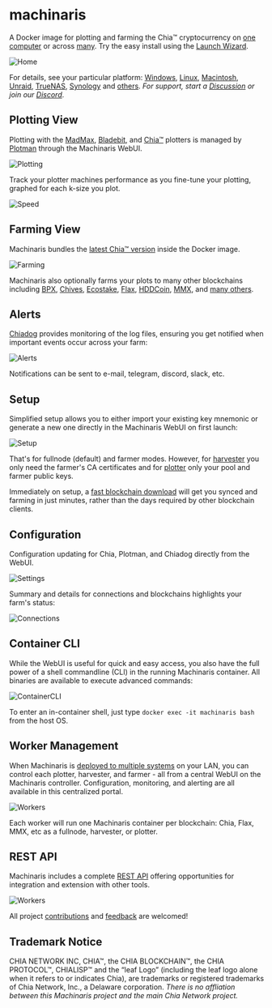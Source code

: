 # machinaris

A Docker image for plotting and farming the Chia™ cryptocurrency on [one computer](https://github.com/guydavis/machinaris/wiki/Docker) or across [many](https://github.com/guydavis/machinaris/wiki/Workers).  Try the easy install using the [Launch Wizard](https://machinaris.app).

![Home](https://raw.githubusercontent.com/guydavis/machinaris-unraid/master/docs/img/machinaris_home.png)

For details, see your particular platform: [Windows](https://github.com/guydavis/machinaris/wiki/Windows), [Linux](https://github.com/guydavis/machinaris/wiki/Linux), [Macintosh](https://github.com/guydavis/machinaris/wiki/MacOS), [Unraid](https://github.com/guydavis/machinaris/wiki/Unraid), [TrueNAS](https://github.com/guydavis/machinaris/wiki/TrueNAS), [Synology](https://github.com/guydavis/machinaris/wiki/Synology) and [others](https://github.com/guydavis/machinaris/wiki/Docker).  *For support, start a [Discussion](https://github.com/guydavis/machinaris/discussions) or join our [Discord](https://discord.gg/mX4AtMTt87)*.

## Plotting View

Plotting with the [MadMax](https://github.com/madMAx43v3r/chia-plotter), [Bladebit](https://github.com/harold-b/bladebit), and [Chia™](https://github.com/Chia-Network/chia-blockchain) plotters is managed by [Plotman](https://github.com/ericaltendorf/plotman) through the Machinaris WebUI.

![Plotting](https://raw.githubusercontent.com/guydavis/machinaris-unraid/master/docs/img/machinaris_plotting.png)

Track your plotter machines performance as you fine-tune your plotting, graphed for each k-size you plot.

![Speed](https://raw.githubusercontent.com/guydavis/machinaris-unraid/master/docs/img/plotting_speed_chart.png)

## Farming View

Machinaris bundles the [latest Chia™ version](https://github.com/Chia-Network/chia-blockchain/wiki/INSTALL#ubuntudebian) inside the Docker image.

![Farming](https://raw.githubusercontent.com/guydavis/machinaris-unraid/master/docs/img/machinaris_farming.png)

Machinaris also optionally farms your plots to many other blockchains including [BPX](https://github.com/guydavis/machinaris/wiki/BPX), [Chives](https://github.com/guydavis/machinaris/wiki/Chives), [Ecostake](https://github.com/guydavis/machinaris/wiki/Ecostake), [Flax](https://github.com/guydavis/machinaris/wiki/Flax), [HDDCoin](https://github.com/guydavis/machinaris/wiki/HDDCoin), [MMX](https://github.com/guydavis/machinaris/wiki/MMX), and [many others](https://github.com/guydavis/machinaris/wiki/Forks).

## Alerts

[Chiadog](https://github.com/martomi/chiadog) provides monitoring of the log files, ensuring you get notified when important events occur across your farm:

![Alerts](https://raw.githubusercontent.com/guydavis/machinaris-unraid/master/docs/img/ChiaDog-1-Example.png)

Notifications can be sent to e-mail, telegram, discord, slack, etc.

## Setup

Simplified setup allows you to either import your existing key mnemonic or generate a new one directly in the Machinaris WebUI on first launch:

![Setup](https://raw.githubusercontent.com/guydavis/machinaris-unraid/master/docs/img/machinaris_setup.png)

That's for fullnode (default) and farmer modes. However, for [harvester](https://github.com/guydavis/machinaris/wiki/Docker#harvester-only) you only need the farmer's CA certificates and for [plotter](https://github.com/guydavis/machinaris/wiki/Docker#plotter-only) only your pool and farmer public keys.

Immediately on setup, a [fast blockchain download](https://github.com/guydavis/machinaris/wiki/Keys#blockchain-initialization) will get you synced and farming in just minutes, rather than the days required by other blockchain clients.

## Configuration

Configuration updating for Chia, Plotman, and Chiadog directly from the WebUI.  

![Settings](https://raw.githubusercontent.com/guydavis/machinaris-unraid/master/docs/img/machinaris_settings.png)

Summary and details for connections and blockchains highlights your farm's status:

![Connections](https://raw.githubusercontent.com/guydavis/machinaris-unraid/master/docs/img/geolocation.png)

## Container CLI

While the WebUI is useful for quick and easy access, you also have the full power of a shell commandline (CLI) in the running Machinaris container.  All binaries are available to execute advanced commands:

![ContainerCLI](https://raw.githubusercontent.com/guydavis/machinaris-unraid/master/docs/img/machinaris_container_cli.png)

To enter an in-container shell, just type `docker exec -it machinaris bash` from the host OS.

## Worker Management

When Machinaris is [deployed to multiple systems](https://github.com/guydavis/machinaris/wiki/Workers) on your LAN, you can control each plotter, harvester, and farmer - all from a central WebUI on the Machinaris controller.  Configuration, monitoring, and alerting are all available in this centralized portal.

![Workers](https://raw.githubusercontent.com/guydavis/machinaris-unraid/master/docs/img/machinaris_workers.png)

Each worker will run one Machinaris container per blockchain: Chia, Flax, MMX, etc as a fullnode, harvester, or plotter.

## REST API

Machinaris includes a complete [REST API](api/machinaris.postman_collection.json) offering opportunities for integration and extension with other tools.

![Workers](https://raw.githubusercontent.com/guydavis/machinaris-unraid/master/docs/img/machinaris_api.png)

All project [contributions](.github/CONTRIBUTING.md) and [feedback](https://github.com/guydavis/machinaris/discussions) are welcomed!  

## Trademark Notice
CHIA NETWORK INC, CHIA™, the CHIA BLOCKCHAIN™, the CHIA PROTOCOL™, CHIALISP™ and the “leaf Logo” (including the leaf logo alone when it refers to or indicates Chia), are trademarks or registered trademarks of Chia Network, Inc., a Delaware corporation. *There is no affliation between this Machinaris project and the main Chia Network project.*
